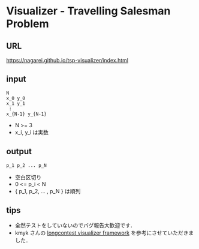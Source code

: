 # Visualizer - Travelling Salesman Problem

## URL
https://nagarei.github.io/tsp-visualizer/index.html

## input

```
N
x_0 y_0
x_1 y_1
 :
x_{N-1} y_{N-1}
```

- N >= 3
- x_i, y_i は実数


## output

```
p_1 p_2 ... p_N
```

- 空白区切り
- 0 <= p_i < N
- { p_1, p_2, ... , p_N } は順列


## tips
- 全然テストをしていないのでバグ報告大歓迎です．
- kmyk さんの [longcontest visualizer framework](https://github.com/kmyk/longcontest-visualizer-framework) を参考にさせていただきました．
